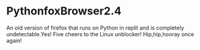 # PythonfoxBrowser2.4
An old version of firefox that runs on Python in replit and is completely undetectable.Yes! Five cheers to the Linux unblocker!  Hip,hip,hooray once again!
